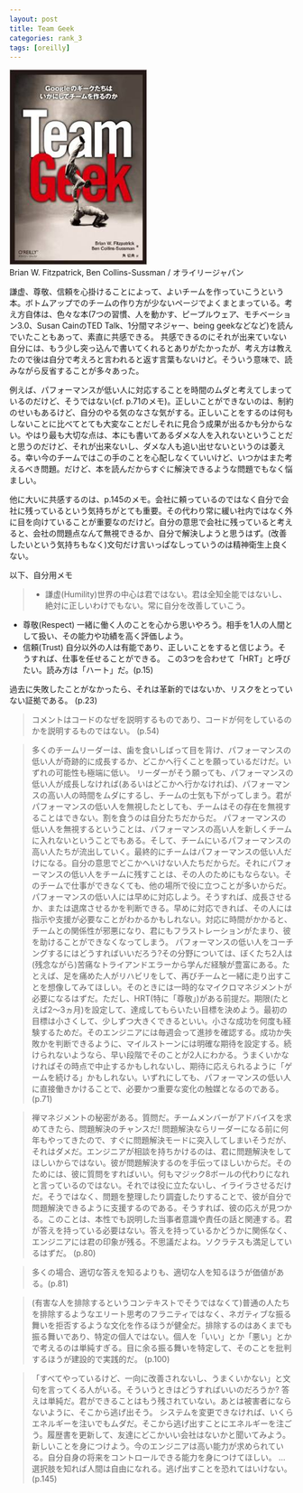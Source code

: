 ```yaml
---
layout: post
title: Team Geek
categories: rank_3
tags: [oreilly]
---
```



<div class="book"><div class="book_image"><a href="http://www.amazon.co.jp/dp/4873116309"><img src="/images/team_geek.jpg"></img></a></div><div class="book_info">Brian W. Fitzpatrick, Ben Collins-Sussman / オライリージャパン</div><div class="clear"></div></div>

謙虚、尊敬、信頼を心掛けることによって、よいチームを作っていこうという本。ボトムアップでのチームの作り方が少ないページでよくまとまっている。考え方自体は、色々な本(7つの習慣、人を動かす、ピープルウェア、モチベーション3.0、Susan CainのTED Talk、1分間マネジャー、being geekなどなど)を読んでいたこともあって、素直に共感できる。 
共感できるのにそれが出来ていない自分には、もう少し突っ込んで書いてくれるとありがたかったが、考え方は教えたので後は自分で考えろと言われると返す言葉もないけど。そういう意味で、読みながら反省することが多々あった。 

例えば、パフォーマンスが低い人に対応することを時間のムダと考えてしまっているのだけど、そうではない(cf. p.71のメモ)。正しいことができないのは、制約のせいもあるけど、自分のやる気のなさな気がする。正しいことをするのは何もしないことに比べてとても大変なことだしそれに見合う成果が出るかも分からない。やはり最も大切な点は、本にも書いてあるダメな人を入れないということだと思うのだけど、それが出来ないし、ダメな人も追い出せないというのは萎える。幸い今のチームではこの手のことを心配しなくていいけど、いつかはまた考えるべき問題。だけど、本を読んだからすぐに解決できるような問題でもなく悩ましい。 

他に大いに共感するのは、p.145のメモ。会社に頼っているのではなく自分で会社に残っているという気持ちがとても重要。その代わり常に緩い社内ではなく外に目を向けていることが重要なのだけど。自分の意思で会社に残っていると考えると、会社の問題点なんて無視できるか、自分で解決しようと思うはず。(改善したいという気持ちもなく)文句だけ言いっぱなしっていうのは精神衛生上良くない。 

以下、自分用メモ<!--more--> 

> * 謙虚(Humility)世界の中心は君ではない。君は全知全能ではないし、絶対に正しいわけでもない。常に自分を改善していこう。 
* 尊敬(Respect) 
一緒に働く人のことを心から思いやろう。相手を1人の人間として扱い、その能力や功績を高く評価しよう。 
* 信頼(Trust) 
自分以外の人は有能であり、正しいことをすると信じよう。そうすれば、仕事を任せることができる。 
この3つを合わせて「HRT」と呼びたい。読み方は「ハート」だ。(p.15) 

> 
過去に失敗したことがなかったら、それは革新的ではないか、リスクをとっていない証拠である。 (p.23) 

> コメントはコードのなぜを説明するものであり、コードが何をしているのかを説明するものではない。 (p.54) 

> 多くのチームリーダーは、歯を食いしばって目を背け、パフォーマンスの低い人が奇跡的に成長するか、どこかへ行くことを願っているだけだ。いずれの可能性も極端に低い。 
リーダーがそう願っても、パフォーマンスの低い人が成長しなければ(あるいはどこかへ行かなければ)、パフォーマンスの高い人の時間をムダにするし、チームの士気も下がってしまう。君がパフォーマンスの低い人を無視したとしても、チームはその存在を無視することはできない。割を食うのは自分たちだからだ。 
パフォーマンスの低い人を無視するということは、パフォーマンスの高い人を新しくチームに入れないということでもある。そして、チームにいるパフォーマンスの高い人たちが流出していく。最終的にチームはパフォーマンスの低い人だけになる。自分の意思でどこかへいけない人たちだからだ。それにパフォーマンスの低い人をチームに残すことは、その人のためにもならない。そのチームで仕事ができなくても、他の場所で役に立つことが多いからだ。 
パフォーマンスの低い人には早めに対応しよう。そうすれば、成長させるか、または退席させるかを判断できる。早めに対応できれば、その人には指示や支援が必要なことがわかるかもしれない。対応に時間がかかると、チームとの関係性が邪悪になり、君にもフラストレーションがたまり、彼を助けることができなくなってしまう。 
パフォーマンスの低い人をコーチングするにはどうすればいいだろう?その分野については、ぼくたち2人は(残念ながら)苦痛なトライアンドエラーから学んだ経験が豊富にある。たとえば、足を痛めた人がリハビリをして、再びチームと一緒に走り出すことを想像してみてほしい。そのときには一時的なマイクロマネジメントが必要になるはずだ。ただし、HRT(特に「尊敬」)がある前提だ。期限(たとえば2〜3ヵ月)を設定して、達成してもらいたい目標を決めよう。最初の目標は小さくして、少しずつ大きくできるといい。小さな成功を何度も経験するためだ。そのエンジニアには毎週会って進捗を確認する。成功か失敗かを判断できるように、マイルストーンには明確な期待を設定する。続けられないようなら、早い段階でそのことが2人にわかる。うまくいかなければその時点で中止するかもしれないし、期待に応えられるように「ゲームを続ける」かもしれない。いずれにしても、パフォーマンスの低い人に直接働きかけることで、必要かつ重要な変化の触媒となるのである。 (p.71) 

> 禅マネジメントの秘密がある。質問だ。チームメンバーがアドバイスを求めてきたら、問題解決のチャンスだ! 問題解決ならリーダーになる前に何年もやってきたので、すぐに問題解決モードに突入してしまいそうだが、それはダメだ。エンジニアが相談を持ちかけるのは、君に問題解決をしてほしいからではない。彼が問題解決するのを手伝ってほしいからだ。そのためには、彼に質問をすればいい。何もマジック8ボールの代わりになれと言っているのではない。それでは役に立たないし、イライラさせるだけだ。そうではなく、問題を整理したり調査したりすることで、彼が自分で問題解決できるように支援するのである。そうすれば、彼の応えが見つかる。このことは、本性でも説明した当事者意識や責任の話と関連する。君が答えを持っている必要はない。答えを持っているかどうかに関係なく、エンジニアには君の印象が残る。不思議だよね。ソクラテスも満足しているはずだ。 (p.80) 

> 多くの場合、適切な答えを知るよりも、適切な人を知るほうが価値がある。(p.81) 

> (有害な人を排除するというコンテキストでそうではなくて)普通の人たちを排除するようなエリート思考のフラニティではなく、ネガティブな振る舞いを拒否するような文化を作るほうが健全だ。排除するのはあくまでも振る舞いであり、特定の個人ではない。個人を「いい」とか「悪い」とかで考えるのは単純すぎる。目に余る振る舞いを特定して、そのことを批判するほうが建設的で実践的だ。 (p.100) 

> 「すべてやっているけど、一向に改善されないし、うまくいかない」と文句を言ってくる人がいる。そういうときはどうすればいいのだろうか? 答えは単純だ。君ができることはもう残されていない。あとは被害者にならないように、そこから逃げ出そう。 
システムを変更できなければ、いくらエネルギーを注いでもムダだ。そこから逃げ出すことにエネルギーを注ごう。履歴書を更新して、友達にどこかいい会社はないかと聞いてみよう。新しいことを身につけよう。今のエンジニアは高い能力が求められている。自分自身の将来をコントロールできる能力を身につけてほしい。 
...
選択肢を知れば人間は自由になれる。逃げ出すことを恐れてはいけない。 (p.145)
